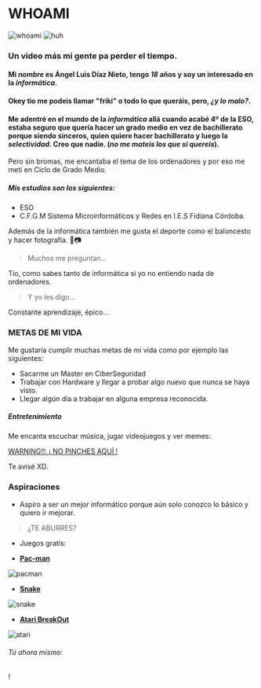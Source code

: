 # WHOAMI 
![whoami](https://static-s.aa-cdn.net/img/gp/20600015084808/wohpcNxanT1c4j6LqWJNTsrCNsLLlJ7pL6LaX8ooPoOY35h2LbOMsI_m164BlYHKuQ?v=1) ![huh](https://steamuserimages-a.akamaihd.net/ugc/1839179120712206384/EF5BDF5AC5C1315B66BE5BB94E888894F3BC2445/?imw=512&&ima=fit&impolicy=Letterbox&imcolor=%23000000&letterbox=false)
### Un video más mi gente pa perder el tiempo. 
#### Mi _nombre_ es **Ángel Luis Díaz Nieto**, tengo _18_ años y soy un interesado en la _**informática**_.
#### Okey tio me podeis llamar **"friki"** o todo lo que queráis, pero, *¿y lo malo?*. 
#### Me adentré en el mundo de la _informática_ allá cuando acabé **4º de la ESO**, estaba seguro que quería hacer un grado medio en vez de bachillerato porque siendo sinceros, quien quiere hacer bachillerato y luego la **_selectividad_**. Creo que nadie. (*no me mateis los que si quereis*). 
Pero sin bromas, me encantaba el tema de los ordenadores y por eso me metí en Ciclo de Grado Medio.
##### Mis estudios son los siguientes:
* ESO
* C.F.G.M Sistema Microinformáticos y Redes en I.E.S Fidiana Córdoba.

Además de la informática también me gusta el deporte como el baloncesto y hacer fotografía. 🏀📷

> Muchos me preguntan...

Tio, como sabes tanto de informática si yo no entiendo nada de ordenadores.

> Y yo les digo...

Constante aprendizaje, épico...

### METAS DE MI VIDA

Me gustaría cumplir muchas metas de mi vida como por ejemplo las siguientes:

+ Sacarme un Master en CiberSeguridad
+ Trabajar con Hardware y llegar a probar algo nuevo que nunca se haya visto.
+ Llegar algún dia a trabajar en alguna empresa reconocida.

##### Entretenimiento

Me encanta escuchar música, jugar videojuegos y ver memes:

[ WARNING!!: ¡ NO PINCHES AQUÍ ! ](https://www.youtube.com/watch?v=dQw4w9WgXcQ)

Te avisé XD.


### Aspiraciones 

* Aspiro a ser un mejor informático porque aún solo conozco lo básico y quiero ir mejorar.

> ¿TE ABURRES?


* Juegos gratis:

 
 * [**Pac-man**](https://www.google.com/logos/2010/pacman10-i.html)
   
  ![pacman](https://images.freeimages.com/fic/images/icons/385/game_stars/256/pacman.png)
 
 * [**Snake**](https://www.google.com/fbx?fbx=snake_arcade)

  ![snake](https://is4-ssl.mzstatic.com/image/thumb/Purple71/v4/e0/82/67/e08267e0-fc2b-ec55-baf5-f8162cfcbf47/source/256x256bb.jpg)
   
 * [**Atari BreakOut**](https://elgoog.im/breakout/)

![atari](https://is4-ssl.mzstatic.com/image/thumb/Purple49/v4/a1/ef/4d/a1ef4d6f-24c8-88fb-f897-372dc8fddb0c/source/256x256bb.jpg)


###### Tú ahora mismo:

!
